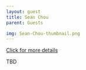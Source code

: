 ```yaml
---
layout: guest
title: Sean Chou
parent: Guests

img: Sean-Chou-thumbnail.png
---
```




<div class="badge-base LI-profile-badge" data-locale="en_US" data-size="medium" data-theme="light" data-type="VERTICAL" data-vanity="chousy" data-version="v1"><a class="badge-base__link LI-simple-link" href="https://www.linkedin.com/in/chousy?trk=profile-badge">Click for more details</a></div>


TBD
